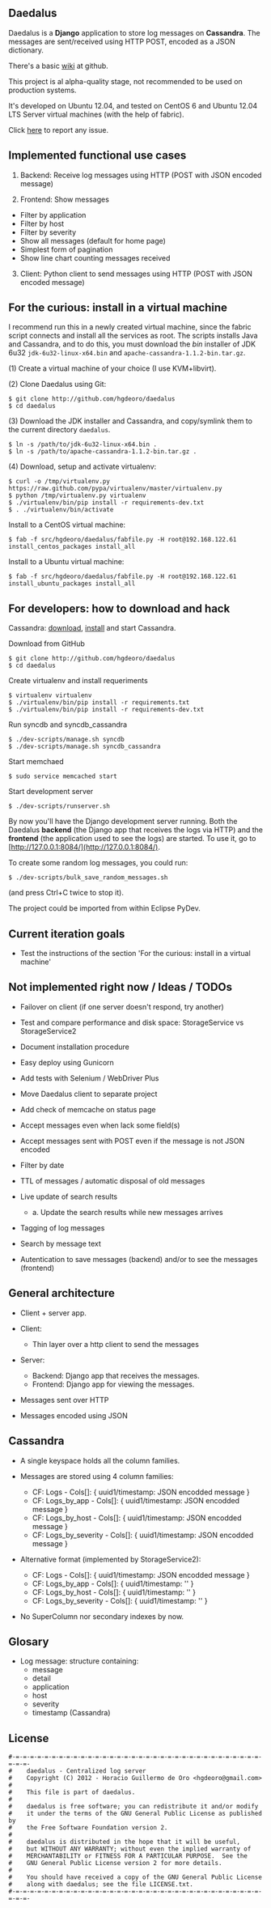 Daedalus
----------------------------------------

Daedalus is a __Django__ application to store log messages on __Cassandra__.
The messages are sent/received using HTTP POST, encoded as a JSON dictionary.

There's a basic [wiki](https://github.com/hgdeoro/daedalus/wiki) at github.

This project is al alpha-quality stage, not recommended to be used on production systems.

It's developed on Ubuntu 12.04, and tested on CentOS 6 and Ubuntu 12.04 LTS Server virtual machines (with the help of fabric).

Click [here](https://github.com/hgdeoro/daedalus/issues) to report any issue.

Implemented functional use cases
----------------------------------------

1. Backend: Receive log messages using HTTP (POST with JSON encoded message)

2. Frontend: Show messages
  - Filter by application
  - Filter by host
  - Filter by severity
  - Show all messages (default for home page)
  - Simplest form of pagination
  - Show line chart counting messages received

3. Client: Python client to send messages using HTTP (POST with JSON encoded message)


For the curious: install in a virtual machine
----------------------------------------

I recommend run this in a newly created virtual machine, since the fabric script connects 
and install all the services as root. The scripts installs Java and Cassandra, and to do
this, you must download the _bin_ installer of JDK 6u32 `jdk-6u32-linux-x64.bin`
and `apache-cassandra-1.1.2-bin.tar.gz`.

(1) Create a virtual machine of your choice (I use KVM+libvirt).

(2) Clone Daedalus using Git:

    $ git clone http://github.com/hgdeoro/daedalus
    $ cd daedalus

(3) Download the JDK installer and Cassandra, and copy/symlink them to the current directory `daedalus`.

    $ ln -s /path/to/jdk-6u32-linux-x64.bin .
    $ ln -s /path/to/apache-cassandra-1.1.2-bin.tar.gz .

(4) Download, setup and activate virtualenv:

    $ curl -o /tmp/virtualenv.py https://raw.github.com/pypa/virtualenv/master/virtualenv.py
    $ python /tmp/virtualenv.py virtualenv
    $ ./virtualenv/bin/pip install -r requirements-dev.txt
    $ . ./virtualenv/bin/activate

Install to a CentOS virtual machine:

    $ fab -f src/hgdeoro/daedalus/fabfile.py -H root@192.168.122.61 install_centos_packages install_all

Install to a Ubuntu virtual machine:

    $ fab -f src/hgdeoro/daedalus/fabfile.py -H root@192.168.122.61 install_ubuntu_packages install_all


For developers: how to download and hack
----------------------------------------

Cassandra: [download](http://cassandra.apache.org/download/),
[install](http://wiki.apache.org/cassandra/GettingStarted) and start Cassandra.

Download from GitHub

    $ git clone http://github.com/hgdeoro/daedalus
    $ cd daedalus

Create virtualenv and install requeriments

    $ virtualenv virtualenv
    $ ./virtualenv/bin/pip install -r requirements.txt
    $ ./virtualenv/bin/pip install -r requirements-dev.txt

Run syncdb and syncdb_cassandra

    $ ./dev-scripts/manage.sh syncdb
    $ ./dev-scripts/manage.sh syncdb_cassandra

Start memchaed

    $ sudo service memcached start

Start development server

    $ ./dev-scripts/runserver.sh

By now you'll have the Django development server running.
Both the Daedalus __backend__ (the Django app that receives the logs via HTTP)
and the __frontend__ (the application used to see the logs) are started.
To use it, go to [http://127.0.0.1:8084/](http://127.0.0.1:8084/).

To create some random log messages, you could run:

    $ ./dev-scripts/bulk_save_random_messages.sh

(and press Ctrl+C twice to stop it).

The project could be imported from within Eclipse PyDev.


Current iteration goals
----------------------------------------

* Test the instructions of the section 'For the curious: install in a virtual machine'


Not implemented right now / Ideas / TODOs
----------------------------------------

* Failover on client (if one server doesn't respond, try another)

* Test and compare performance and disk space: StorageService vs StorageService2

* Document installation procedure

* Easy deploy using Gunicorn

* Add tests with Selenium / WebDriver Plus

* Move Daedalus client to separate project

* Add check of memcache on status page

* Accept messages even when lack some field(s)

* Accept messages sent with POST even if the message is not JSON encoded

* Filter by date

* TTL of messages / automatic disposal of old messages

* Live update of search results
  - a. Update the search results while new messages arrives

* Tagging of log messages

* Search by message text

* Autentication to save messages (backend) and/or to see the messages (frontend)

General architecture
----------------------------------------

* Client + server app.

* Client:
  - Thin layer over a http client to send the messages

* Server:
  - Backend: Django app that receives the messages.
  - Frontend: Django app for viewing the messages.

* Messages sent over HTTP

* Messages encoded using JSON


Cassandra
----------------------------------------

* A single keyspace holds all the column families.

* Messages are stored using 4 column families:
  - CF: Logs - Cols[]: { uuid1/timestamp: JSON encodded message }
  - CF: Logs\_by\_app - Cols[]: { uuid1/timestamp: JSON encodded message }
  - CF: Logs\_by\_host - Cols[]: { uuid1/timestamp: JSON encodded message }
  - CF: Logs\_by\_severity - Cols[]: { uuid1/timestamp: JSON encodded message }

* Alternative format (implemented by StorageService2):
  - CF: Logs - Cols[]: { uuid1/timestamp: JSON encodded message }
  - CF: Logs\_by\_app - Cols[]: { uuid1/timestamp: '' }
  - CF: Logs\_by\_host - Cols[]: { uuid1/timestamp: '' }
  - CF: Logs\_by\_severity - Cols[]: { uuid1/timestamp: '' }

* No SuperColumn nor secondary indexes by now.


Glosary
----------------------------------------

* Log message: structure containing:
  - message
  - detail
  - application
  - host
  - severity
  - timestamp (Cassandra)


License
----------------------------------------

    #-=-=-=-=-=-=-=-=-=-=-=-=-=-=-=-=-=-=-=-=-=-=-=-=-=-=-=-=-=-=-=-=-=-=-=-=-=-
    #    daedalus - Centralized log server
    #    Copyright (C) 2012 - Horacio Guillermo de Oro <hgdeoro@gmail.com>
    #
    #    This file is part of daedalus.
    #
    #    daedalus is free software; you can redistribute it and/or modify
    #    it under the terms of the GNU General Public License as published by
    #    the Free Software Foundation version 2.
    #
    #    daedalus is distributed in the hope that it will be useful,
    #    but WITHOUT ANY WARRANTY; without even the implied warranty of
    #    MERCHANTABILITY or FITNESS FOR A PARTICULAR PURPOSE.  See the
    #    GNU General Public License version 2 for more details.
    #
    #    You should have received a copy of the GNU General Public License
    #    along with daedalus; see the file LICENSE.txt.
    #-=-=-=-=-=-=-=-=-=-=-=-=-=-=-=-=-=-=-=-=-=-=-=-=-=-=-=-=-=-=-=-=-=-=-=-=-=-

